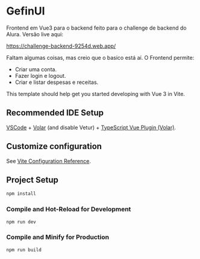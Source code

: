 # GefinUI

Frontend em Vue3 para o backend feito para o challenge de backend do Alura.
Versão live aqui:

https://challenge-backend-9254d.web.app/

Faltam algumas coisas, mas creio que o basico está aí.
O Frontend permite:

* Criar uma conta.
* Fazer login e logout.
* Criar e listar despesas e receitas.



This template should help get you started developing with Vue 3 in Vite.

## Recommended IDE Setup

[VSCode](https://code.visualstudio.com/) + [Volar](https://marketplace.visualstudio.com/items?itemName=Vue.volar) (and disable Vetur) + [TypeScript Vue Plugin (Volar)](https://marketplace.visualstudio.com/items?itemName=Vue.vscode-typescript-vue-plugin).

## Customize configuration

See [Vite Configuration Reference](https://vitejs.dev/config/).

## Project Setup

```sh
npm install
```

### Compile and Hot-Reload for Development

```sh
npm run dev
```

### Compile and Minify for Production

```sh
npm run build
```

